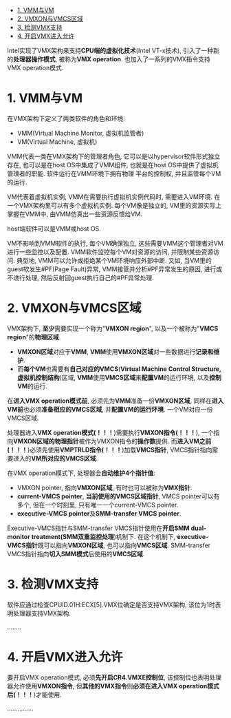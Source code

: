
<!-- @import "[TOC]" {cmd="toc" depthFrom=1 depthTo=6 orderedList=false} -->

<!-- code_chunk_output -->

- [1. VMM与VM](#1-vmm与vm)
- [2. VMXON与VMCS区域](#2-vmxon与vmcs区域)
- [3. 检测VMX支持](#3-检测vmx支持)
- [4. 开启VMX进入允许](#4-开启vmx进入允许)

<!-- /code_chunk_output -->

Intel实现了VMX架构来支持**CPU端的虚拟化技术**(Intel VT\-x技术), 引入了一种新的**处理器操作模式**, 被称为**VMX operation**. 也加入了一系列的VMX指令支持VMX operation模式.

# 1. VMM与VM

在VMX架构下定义了两类软件的角色和环境:

- VMM(Virtual Machine Monitor, 虚拟机监管者)
- VM(Virtual Machine, 虚拟机)

VMM代表一类在VMX架构下的管理者角色, 它可以是以hypervisor软件形式独立存在, 也可以是在host OS中集成了VMM组件, 也就是在host OS中提供了虚拟机管理者的职能. 软件运行在VMM环境下拥有物理 平台的控制权, 并且监管每个VM的运行.

VM代表着虚拟机实例, VMM在需要执行虚拟机实例代码时, 需要进入VM环境. 在一个VMX架构里可以有多个虚拟机实例. 每个VM像是独立的, VM里的资源实际上掌握在VMM中, 由VMM仿真出一些资源反馈给VM.

host端软件可以是VMM或host OS.

VM不影响到VMM软件的执行, 每个VM确保独立, 这些需要VMM这个管理者对VM进行一些监控以及配置. VMM软件监控每个VM对资源的访问, 并限制某些资源访问. 典型地, VMM可以允许或拒绝某个VM环境响应外部中断. 又如, 当VM里的guest软发生\#PF(Page Fault)异常, VMM接管并分析\#PF异常发生的原因, 进行或不进行处理, 然后反射回guest执行自己的\#PF异常处理.

# 2. VMXON与VMCS区域

VMX架构下, **至少**需要实现一个称为"**VMXON region**", 以及一个被称为"**VMCS region**"的**物理区域**. 

- **VMXON区域**对应于**VMM**, **VMM**使用**VMXON区域**对一些数据进行**记录和维护**. 
- 而**每个VM**也需要有**自己对应的VMCS**(**Virtual Machine Control Structure, 虚拟机控制结构**)区域, **VMM**使用**VMCS区域**来**配置VM**的运行环境, 以及**控制VM**的运行.

在**进入VMX operation模式前**, 必须先为**VMM**准备一份**VMXON区域**, 同样在**进入VM前**也必须**准备相应的VMCS区域**, 并**配置VM的运行环境**. 一个VM对应一份VMCS区域.

处理器进入**VMX operation模式(！！！**)需要执行**VMXON指令(！！！**), 一个指向**VMXON区域的物理指针**被作为VMXON指令的**操作数**提供. 而**进入VM之前(！！！**)必须先使用**VMPTRLD指令(！！！**)加载**VMCS指针**, VMCS指针指向需要进入的**VM所对应的VMCS区域**.

在VMX operation模式下, 处理器会**自动维护4个指针值**:

- VMXON pointer, 指向**VMXON区域**, 有时也可以被称为**VMX指针**.
- **current\-VMCS pointer**, **当前使用的VMCS区域指针**, VMCS pointer可以有多个, 但在一个时刻里, 只有唯一一个current\-VMCS pointer.
- **executive\-VMCS pointer**及**SMM\-transfer VMCS pointer**.

Executive\-VMCS指针与SMM\-transfer VMCS指针使用在**开启SMM dual\-monitor treatment(SMM双重监控处理**)机制下. 在这个机制下, **executive\-VMCS指针**既可以指向**VMXON区域**, 也可以指向**VMCS区域**. SMM\-transfer VMCS指针指向**切入SMM模式**后使用的**VMCS区域**.

# 3. 检测VMX支持

软件应通过检查CPUID.01H:ECX[5].VMX位确定是否支持VMX架构, 该位为1时表明处理器支持VMX架构.

........

# 4. 开启VMX进入允许

要开启VMX operation模式, 必须**先开启CR4.VMXE控制位**, 该控制位也表明处理器允许使用**VMXON指令**, 但**其他的VMX指令**则**必须在进入VMX operation模式后(！！！**)才能使用.

...............